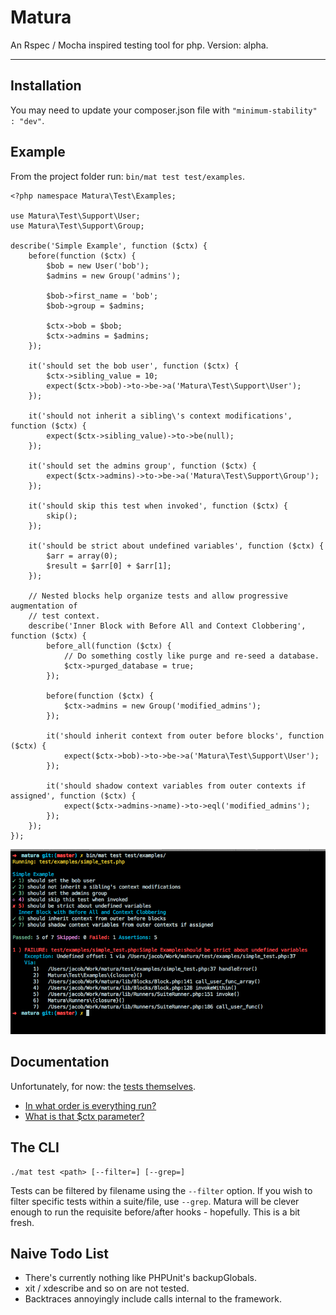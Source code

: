 Matura
======

An Rspec / Mocha inspired testing tool for php. Version: alpha.

---

## Installation

You may need to update your composer.json file with `"minimum-stability" : "dev"`.

## Example

From the project folder run: `bin/mat test test/examples`.

```
<?php namespace Matura\Test\Examples;

use Matura\Test\Support\User;
use Matura\Test\Support\Group;

describe('Simple Example', function ($ctx) {
    before(function ($ctx) {
        $bob = new User('bob');
        $admins = new Group('admins');

        $bob->first_name = 'bob';
        $bob->group = $admins;

        $ctx->bob = $bob;
        $ctx->admins = $admins;
    });

    it('should set the bob user', function ($ctx) {
        $ctx->sibling_value = 10;
        expect($ctx->bob)->to->be->a('Matura\Test\Support\User');
    });

    it('should not inherit a sibling\'s context modifications', function ($ctx) {
        expect($ctx->sibling_value)->to->be(null);
    });

    it('should set the admins group', function ($ctx) {
        expect($ctx->admins)->to->be->a('Matura\Test\Support\Group');
    });

    it('should skip this test when invoked', function ($ctx) {
        skip();
    });

    it('should be strict about undefined variables', function ($ctx) {
        $arr = array(0);
        $result = $arr[0] + $arr[1];
    });

    // Nested blocks help organize tests and allow progressive augmentation of
    // test context.
    describe('Inner Block with Before All and Context Clobbering', function ($ctx) {
        before_all(function ($ctx) {
            // Do something costly like purge and re-seed a database.
            $ctx->purged_database = true;
        });

        before(function ($ctx) {
            $ctx->admins = new Group('modified_admins');
        });

        it('should inherit context from outer before blocks', function ($ctx) {
            expect($ctx->bob)->to->be->a('Matura\Test\Support\User');
        });

        it('should shadow context variables from outer contexts if assigned', function ($ctx) {
            expect($ctx->admins->name)->to->eql('modified_admins');
        });
    });
});

```
![Matura Shell Output](docs/sample_shell_output.png)

## Documentation

Unfortunately, for now: the [tests themselves](test/functional).

* [In what order is everything run?](test/functional/test_ordering.php)
* [What is that $ctx parameter?](test/functional/test_context.php)

## The CLI


	./mat test <path> [--filter=] [--grep=]

Tests can be filtered by filename using the `--filter` option. If you wish to filter specific tests within a suite/file, use `--grep`. Matura will be clever enough to run the requisite before/after hooks - hopefully. This is a bit fresh.


## Naive Todo List


* There's currently nothing like PHPUnit's backupGlobals.
* xit / xdescribe and so on are not tested.
* Backtraces annoyingly include calls internal to the framework.
 


